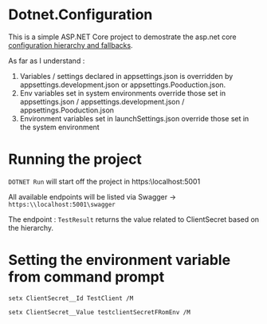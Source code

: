 # Dotnet.Configuration

This is a simple ASP.NET Core project to demostrate the asp.net core [configuration hierarchy and fallbacks](https://docs.microsoft.com/en-us/aspnet/core/fundamentals/configuration/?view=aspnetcore-5.0#json-configuration-provider).

As far as I understand : 

1. Variables / settings declared in appsettings.json is overridden by appsettings.development.json or appsettings.Pooduction.json.
2. Env variables set in system environments override those set in appsettings.json / appsettings.development.json / appsettings.Pooduction.json
3. Environment variables set in launchSettings.json override those set in the system environment

# Running the project 

``` DOTNET Run ``` will start off the project in https:\\localhost:5001

All available endpoints will be listed via Swagger -> ```https:\\localhost:5001\swagger```

The endpoint : ```TestResult``` returns the value related to ClientSecret based on the hierarchy.

#  Setting the environment variable from command prompt

```setx ClientSecret__Id TestClient /M```

```setx ClientSecret__Value testclientSecretFRomEnv /M```
